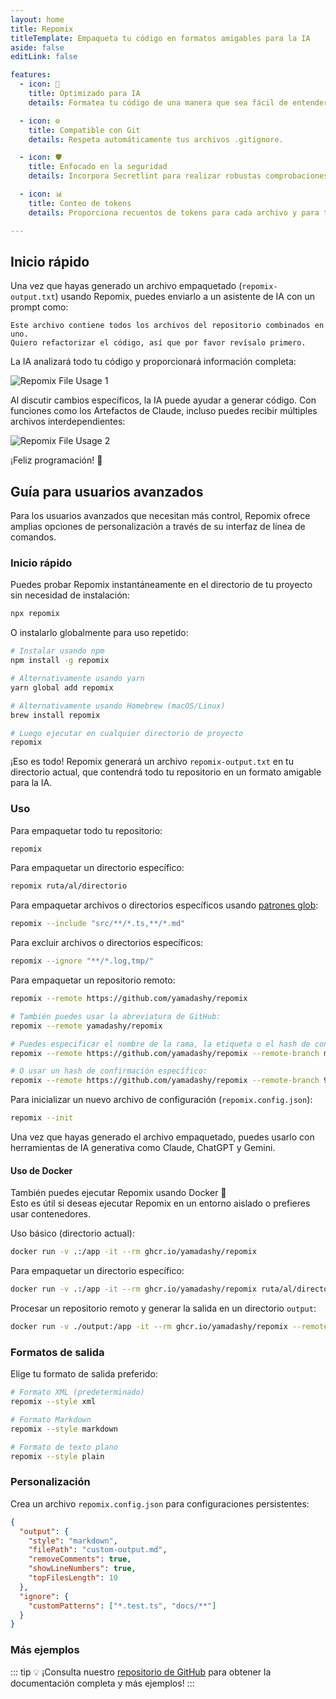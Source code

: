 ```yaml
---
layout: home
title: Repomix
titleTemplate: Empaqueta tu código en formatos amigables para la IA
aside: false
editLink: false

features:
  - icon: 🤖
    title: Optimizado para IA
    details: Formatea tu código de una manera que sea fácil de entender y procesar para la IA.

  - icon: ⚙️
    title: Compatible con Git
    details: Respeta automáticamente tus archivos .gitignore.

  - icon: 🛡️
    title: Enfocado en la seguridad
    details: Incorpora Secretlint para realizar robustas comprobaciones de seguridad que detectan y previenen la inclusión de información sensible.

  - icon: 📊
    title: Conteo de tokens
    details: Proporciona recuentos de tokens para cada archivo y para todo el repositorio, útil para los límites de contexto de los LLM.

---
```


<div class="cli-section">

## Inicio rápido

Una vez que hayas generado un archivo empaquetado (`repomix-output.txt`) usando Repomix, puedes enviarlo a un asistente de IA con un prompt como:

```
Este archivo contiene todos los archivos del repositorio combinados en uno.
Quiero refactorizar el código, así que por favor revísalo primero.
```

La IA analizará todo tu código y proporcionará información completa:

![Repomix File Usage 1](/images/docs/repomix-file-usage-1.png)

Al discutir cambios específicos, la IA puede ayudar a generar código. Con funciones como los Artefactos de Claude, incluso puedes recibir múltiples archivos interdependientes:

![Repomix File Usage 2](/images/docs/repomix-file-usage-2.png)

¡Feliz programación! 🚀



## Guía para usuarios avanzados

Para los usuarios avanzados que necesitan más control, Repomix ofrece amplias opciones de personalización a través de su interfaz de línea de comandos.

### Inicio rápido

Puedes probar Repomix instantáneamente en el directorio de tu proyecto sin necesidad de instalación:

```bash
npx repomix
```

O instalarlo globalmente para uso repetido:

```bash
# Instalar usando npm
npm install -g repomix

# Alternativamente usando yarn
yarn global add repomix

# Alternativamente usando Homebrew (macOS/Linux)
brew install repomix

# Luego ejecutar en cualquier directorio de proyecto
repomix
```

¡Eso es todo! Repomix generará un archivo `repomix-output.txt` en tu directorio actual, que contendrá todo tu repositorio en un formato amigable para la IA.



### Uso

Para empaquetar todo tu repositorio:

```bash
repomix
```

Para empaquetar un directorio específico:

```bash
repomix ruta/al/directorio
```

Para empaquetar archivos o directorios específicos usando [patrones glob](https://github.com/mrmlnc/fast-glob?tab=readme-ov-file#pattern-syntax):

```bash
repomix --include "src/**/*.ts,**/*.md"
```

Para excluir archivos o directorios específicos:

```bash
repomix --ignore "**/*.log,tmp/"
```

Para empaquetar un repositorio remoto:
```bash
repomix --remote https://github.com/yamadashy/repomix

# También puedes usar la abreviatura de GitHub:
repomix --remote yamadashy/repomix

# Puedes especificar el nombre de la rama, la etiqueta o el hash de confirmación:
repomix --remote https://github.com/yamadashy/repomix --remote-branch main

# O usar un hash de confirmación específico:
repomix --remote https://github.com/yamadashy/repomix --remote-branch 935b695
```

Para inicializar un nuevo archivo de configuración (`repomix.config.json`):

```bash
repomix --init
```

Una vez que hayas generado el archivo empaquetado, puedes usarlo con herramientas de IA generativa como Claude, ChatGPT y Gemini.

#### Uso de Docker

También puedes ejecutar Repomix usando Docker 🐳  
Esto es útil si deseas ejecutar Repomix en un entorno aislado o prefieres usar contenedores.

Uso básico (directorio actual):

```bash
docker run -v .:/app -it --rm ghcr.io/yamadashy/repomix
```

Para empaquetar un directorio específico:
```bash
docker run -v .:/app -it --rm ghcr.io/yamadashy/repomix ruta/al/directorio
```

Procesar un repositorio remoto y generar la salida en un directorio `output`:

```bash
docker run -v ./output:/app -it --rm ghcr.io/yamadashy/repomix --remote https://github.com/yamadashy/repomix
```

### Formatos de salida

Elige tu formato de salida preferido:

```bash
# Formato XML (predeterminado)
repomix --style xml

# Formato Markdown
repomix --style markdown

# Formato de texto plano
repomix --style plain
```

### Personalización

Crea un archivo `repomix.config.json` para configuraciones persistentes:

```json
{
  "output": {
    "style": "markdown",
    "filePath": "custom-output.md",
    "removeComments": true,
    "showLineNumbers": true,
    "topFilesLength": 10
  },
  "ignore": {
    "customPatterns": ["*.test.ts", "docs/**"]
  }
}
```

### Más ejemplos
::: tip
💡 ¡Consulta nuestro [repositorio de GitHub](https://github.com/yamadashy/repomix) para obtener la documentación completa y más ejemplos!
:::

</div>
